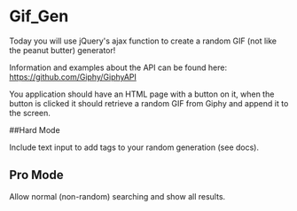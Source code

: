 # Gif_Gen

Today you will use jQuery's ajax function to create a random GIF (not like the peanut butter) generator!

Information and examples about the API can be found here: https://github.com/Giphy/GiphyAPI

You application should have an HTML page with a button on it, when the button is clicked it should retrieve a random GIF from Giphy and append it to the screen.

##Hard Mode

Include text input to add tags to your random generation (see docs).

## Pro Mode

Allow normal (non-random) searching and show all results.
